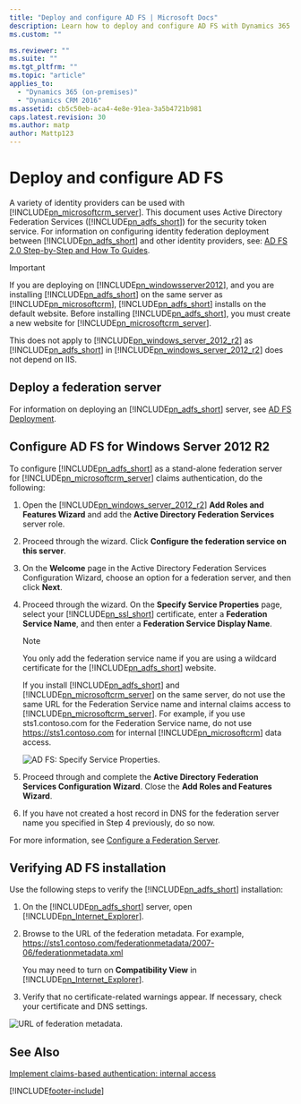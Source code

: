 ```yaml
---
title: "Deploy and configure AD FS | Microsoft Docs"
description: Learn how to deploy and configure AD FS with Dynamics 365 Customer Engagement (on-premises)
ms.custom: ""

ms.reviewer: ""
ms.suite: ""
ms.tgt_pltfrm: ""
ms.topic: "article"
applies_to: 
  - "Dynamics 365 (on-premises)"
  - "Dynamics CRM 2016"
ms.assetid: cb5c50eb-aca4-4e8e-91ea-3a5b4721b981
caps.latest.revision: 30
ms.author: matp
author: Mattp123
---
```

# Deploy and configure AD FS



A variety of identity providers can be used with [!INCLUDE[pn_microsoftcrm_server](../includes/pn-microsoftcrm-server.md)]. This document uses Active Directory Federation Services ([!INCLUDE[pn_adfs_short](../includes/pn-adfs-short.md)]) for the security token service. For information on configuring identity federation deployment between [!INCLUDE[pn_adfs_short](../includes/pn-adfs-short.md)] and other identity providers, see: [AD FS 2.0 Step-by-Step and How To Guides](https://technet.microsoft.com/library/adfs2-step-by-step-guides\(WS.10\).aspx).  
  
> [!IMPORTANT]
>  If you are deploying on [!INCLUDE[pn_windowsserver2012](../includes/pn-windowsserver2012.md)], and you are installing [!INCLUDE[pn_adfs_short](../includes/pn-adfs-short.md)] on the same server as [!INCLUDE[pn_microsoftcrm](../includes/pn-microsoftcrm.md)], [!INCLUDE[pn_adfs_short](../includes/pn-adfs-short.md)] installs on the default website. Before installing [!INCLUDE[pn_adfs_short](../includes/pn-adfs-short.md)], you must create a new website for [!INCLUDE[pn_microsoftcrm_server](../includes/pn-microsoftcrm-server.md)].  
>   
>  This does not apply to [!INCLUDE[pn_windows_server_2012_r2](../includes/pn-windows-server-2012-r2.md)] as [!INCLUDE[pn_adfs_short](../includes/pn-adfs-short.md)] in [!INCLUDE[pn_windows_server_2012_r2](../includes/pn-windows-server-2012-r2.md)] does not depend on IIS.  
  
## Deploy a federation server  
 For information on deploying an [!INCLUDE[pn_adfs_short](../includes/pn-adfs-short.md)] server, see [AD FS Deployment](/windows-server/identity/ad-fs/deployment/ad-fs-deployment-guide).  
  
## Configure AD FS for Windows Server 2012 R2  
 To configure [!INCLUDE[pn_adfs_short](../includes/pn-adfs-short.md)] as a stand-alone federation server for [!INCLUDE[pn_microsoftcrm_server](../includes/pn-microsoftcrm-server.md)] claims authentication, do the following:  
  
1.  Open the [!INCLUDE[pn_windows_server_2012_r2](../includes/pn-windows-server-2012-r2.md)] **Add Roles and Features Wizard** and add the **Active Directory Federation Services** server role.  
  
2.  Proceed through the wizard. Click **Configure the federation service on this server**.  
  
3.  On the **Welcome** page in the Active Directory Federation Services Configuration Wizard, choose an option for a federation server, and then click **Next**.  
  
4.  Proceed through the wizard. On the **Specify Service Properties** page, select your [!INCLUDE[pn_ssl_short](../includes/pn-ssl-short.md)] certificate, enter a **Federation Service Name**, and then enter a **Federation Service Display Name**.  
  
    > [!NOTE]
    >  You only add the federation service name if you are using a wildcard certificate for the [!INCLUDE[pn_adfs_short](../includes/pn-adfs-short.md)] website.  
    >   
    >  If you install [!INCLUDE[pn_adfs_short](../includes/pn-adfs-short.md)] and [!INCLUDE[pn_microsoftcrm_server](../includes/pn-microsoftcrm-server.md)] on the same server, do not use the same URL for the Federation Service name and internal claims access to [!INCLUDE[pn_microsoftcrm_server](../includes/pn-microsoftcrm-server.md)]. For example, if you use sts1.contoso.com for the Federation Service name, do not use https://sts1.contoso.com for internal [!INCLUDE[pn_microsoftcrm](../includes/pn-microsoftcrm.md)] data access.  
  
     ![AD FS: Specify Service Properties.](media/crm-itpro-claimswp-adfs12r2.png "AD FS: Specify Service Properties")  
  
5.  Proceed through and complete the **Active Directory Federation Services Configuration Wizard**. Close the **Add Roles and Features Wizard**.  
  
6.  If you have not created a host record in DNS for the federation server name you specified in Step 4 previously, do so now.  
  
 For more information, see [Configure a Federation Server](/previous-versions/windows/it-pro/windows-server-2012-R2-and-2012/dn486807(v=ws.11)).  
  
## Verifying AD FS installation  
 Use the following steps to verify the [!INCLUDE[pn_adfs_short](../includes/pn-adfs-short.md)] installation:  
  
1.  On the [!INCLUDE[pn_adfs_short](../includes/pn-adfs-short.md)] server, open [!INCLUDE[pn_Internet_Explorer](../includes/pn-internet-explorer.md)].  
  
2.  Browse to the URL of the federation metadata. For example, https://sts1.contoso.com/federationmetadata/2007-06/federationmetadata.xml  
  
     You may need to turn on **Compatibility View** in [!INCLUDE[pn_Internet_Explorer](../includes/pn-internet-explorer.md)].  
  
3.  Verify that no certificate-related warnings appear. If necessary, check your certificate and DNS settings.  
  
 ![URL of federation metadata.](media/crm-itpro-claimswp-adfsxml.png "URL of federation metadata")  
  
## See Also  
 [Implement claims-based authentication: internal access](implement-claims-based-authentication-internal-access.md)



[!INCLUDE[footer-include](../../../includes/footer-banner.md)]
